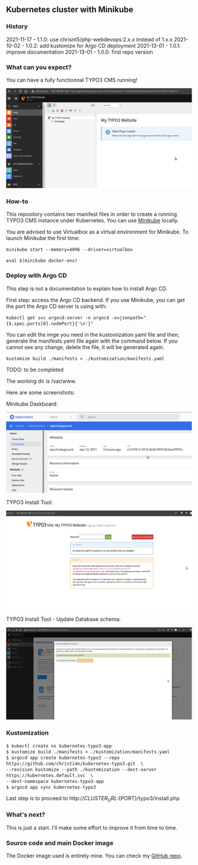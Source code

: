 ## Kubernetes cluster with Minikube

### History

2021-11-17 - 1.1.0: use chrisnt5/php-webdevops:2.x.x instead of 1.x.x
2021-10-02 - 1.0.2: add kustomize for Argo CD deployment
2021-13-01 - 1.0.1: improve documentation
2021-13-01 - 1.0.0: first repo version 

### What can you expect?

You can have a fully functionnal TYPO3 CMS running!

![Backend running](https://raw.githubusercontent.com/christi4n/kubernetes-typo3/master/assets/typo3-running-kubernetes.png)

### How-to
This repository contains two manifest files in order to create a running TYPO3 CMS instance under Kubernetes.
You can use [Minikube](https://minikube.sigs.k8s.io/) locally.

You are advised to use Virtualbox as a virtual environment for Minikube.
To launch Minikube the first time:

```
minikube start --memory=4096 --driver=virtualbox
```

```
eval $(minikube docker-env)
```

### Deploy with Argo CD

This step is not a documentation to explain how to install Argo CD.

First step: access the Argo CD backend. If you use Minikube, you can get the port the Argo CD server is using with:

```
kubectl get svc argocd-server -n argocd -o=jsonpath="{$.spec.ports[0].nodePort}{'\n'}"
```

You can edit the imge you need in the kustomization.yaml file and then, generate the manifests.yaml file again with the command below. If you cannot see any change, delete the file, it will be generated again.

```
kustomize build ./manifests > ./kustomization/manifests.yaml
```

TODO: to be completed

The working dir is /var/www.

Here are some screenshots:

Minikube Daskboard:

![Minikube Daskboard](https://raw.githubusercontent.com/christi4n/kubernetes-typo3/master/assets/minikube-dashboard.png)

TYPO3 Install Tool:

![TYPO3 Install Tool](https://raw.githubusercontent.com/christi4n/kubernetes-typo3/master/assets/typo3-install-tool.png)

TYPO3 Install Tool - Update Database schema:

![TYPO3 Install Tool - Update Database schema](https://raw.githubusercontent.com/christi4n/kubernetes-typo3/master/assets/typo3-install-tool-update-database-schema.png)

### Kustomization
    $ kubectl create ns kubernetes-typo3-app
    $ kustomize build ./manifests > ./kustomization/manifests.yaml
    $ argocd app create kubernetes-typo3 --repo https://github.com/christi4n/kubernetes-typo3.git  \ 
    --revision kustomize --path ./kustomization --dest-server https://kubernetes.default.svc  \ 
    --dest-namespace kubernetes-typo3-app
    $ argocd app sync kubernetes-typo3

Last step is to proceed to http://${CLUSTER_URL}:${PORT}/typo3/install.php

### What's next?

This is just a start. I'll make some effort to improve it from time to time.

### Source code and main Docker image

The Docker image used is entirely mine.
You can check my [GitHub repo](https://github.com/christi4n/docker-multistage).